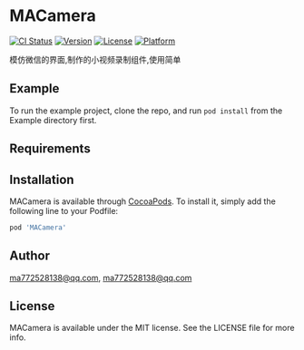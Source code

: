 # MACamera

[![CI Status](https://img.shields.io/travis/fengyunjue/MACamera.svg?style=flat)](https://travis-ci.org/ma772528138@qq.com/MACamera)
[![Version](https://img.shields.io/cocoapods/v/MACamera.svg?style=flat)](https://cocoapods.org/pods/MACamera)
[![License](https://img.shields.io/cocoapods/l/MACamera.svg?style=flat)](https://cocoapods.org/pods/MACamera)
[![Platform](https://img.shields.io/cocoapods/p/MACamera.svg?style=flat)](https://cocoapods.org/pods/MACamera)

模仿微信的界面,制作的小视频录制组件,使用简单

## Example

To run the example project, clone the repo, and run `pod install` from the Example directory first.

## Requirements

## Installation

MACamera is available through [CocoaPods](https://cocoapods.org). To install
it, simply add the following line to your Podfile:

```ruby
pod 'MACamera'
```

## Author

ma772528138@qq.com, ma772528138@qq.com

## License

MACamera is available under the MIT license. See the LICENSE file for more info.
